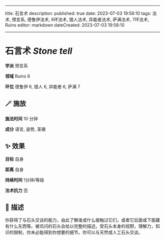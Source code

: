 
---
title: 石言术
description: 
published: true
date: 2023-07-03 19:56:10
tags: 法术, 预言系, 德鲁伊法术, 6环法术, 猎人法术, 异能者法术, 萨满法术, 7环法术, Ruins
editor: markdown
dateCreated: 2023-07-03 19:56:10

---

# **石言术** *Stone tell*

**学派** 预言系 

**领域** Ruins 6

**环位** 德鲁伊 6, 猎人 6, 异能者 6, 萨满 7

## 🪄 施放

**施法时间** 10 分钟

**成分** 语言, 姿势, 圣徽

## ✨ 效果 

**目标** 自身 

**距离** 自身  

**持续时间** 1分钟/等级 

**法术抗力** 否

## 📖 描述

你获得了与石头交谈的能力，由此了解谁或什么接触过它们，或者它后面或下面藏有什么东西等。被讯问的石头会给以完整的描述。受石头本身的视野，理解力，知识的限制，你未必能得到你想要的细节。你可以与天然或人工石头交谈。
    